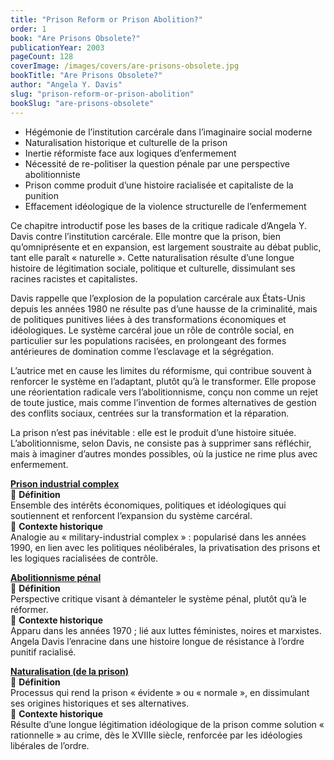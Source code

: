 ```yaml
---
title: "Prison Reform or Prison Abolition?"
order: 1
book: "Are Prisons Obsolete?"
publicationYear: 2003
pageCount: 128
coverImage: /images/covers/are-prisons-obsolete.jpg
bookTitle: "Are Prisons Obsolete?"
author: "Angela Y. Davis"
slug: "prison-reform-or-prison-abolition"
bookSlug: "are-prisons-obsolete"
---
```


<!--themes:start-->
- Hégémonie de l’institution carcérale dans l’imaginaire social moderne  
- Naturalisation historique et culturelle de la prison  
- Inertie réformiste face aux logiques d’enfermement  
- Nécessité de re-politiser la question pénale par une perspective abolitionniste  
- Prison comme produit d’une histoire racialisée et capitaliste de la punition  
- Effacement idéologique de la violence structurelle de l’enfermement  
<!--themes:end-->

<!--summary:start-->
Ce chapitre introductif pose les bases de la critique radicale d’Angela Y. Davis contre l’institution carcérale. Elle montre que la prison, bien qu’omniprésente et en expansion, est largement soustraite au débat public, tant elle paraît « naturelle ». Cette naturalisation résulte d’une longue histoire de légitimation sociale, politique et culturelle, dissimulant ses racines racistes et capitalistes.

Davis rappelle que l’explosion de la population carcérale aux États-Unis depuis les années 1980 ne résulte pas d’une hausse de la criminalité, mais de politiques punitives liées à des transformations économiques et idéologiques. Le système carcéral joue un rôle de contrôle social, en particulier sur les populations racisées, en prolongeant des formes antérieures de domination comme l’esclavage et la ségrégation.

L’autrice met en cause les limites du réformisme, qui contribue souvent à renforcer le système en l’adaptant, plutôt qu’à le transformer. Elle propose une réorientation radicale vers l’abolitionnisme, conçu non comme un rejet de toute justice, mais comme l’invention de formes alternatives de gestion des conflits sociaux, centrées sur la transformation et la réparation.

La prison n’est pas inévitable : elle est le produit d’une histoire située. L’abolitionnisme, selon Davis, ne consiste pas à supprimer sans réfléchir, mais à imaginer d’autres mondes possibles, où la justice ne rime plus avec enfermement.  
<!--summary:end-->

<!--concepts:start-->

[**Prison industrial complex**](/concepts/prison-industrial-complex)  
🔹 **Définition**  
Ensemble des intérêts économiques, politiques et idéologiques qui soutiennent et renforcent l’expansion du système carcéral.  
🔹 **Contexte historique**  
Analogie au « military-industrial complex » : popularisé dans les années 1990, en lien avec les politiques néolibérales, la privatisation des prisons et les logiques racialisées de contrôle.

[**Abolitionnisme pénal**](/concepts/abolitionnisme-penal)  
🔹 **Définition**  
Perspective critique visant à démanteler le système pénal, plutôt qu’à le réformer.  
🔹 **Contexte historique**  
Apparu dans les années 1970 ; lié aux luttes féministes, noires et marxistes. Angela Davis l’enracine dans une histoire longue de résistance à l’ordre punitif racialisé.

[**Naturalisation (de la prison)**](/concepts/naturalisation-prison)  
🔹 **Définition**  
Processus qui rend la prison « évidente » ou « normale », en dissimulant ses origines historiques et ses alternatives.  
🔹 **Contexte historique**  
Résulte d’une longue légitimation idéologique de la prison comme solution « rationnelle » au crime, dès le XVIIIe siècle, renforcée par les idéologies libérales de l’ordre.  
<!--concepts:end-->
